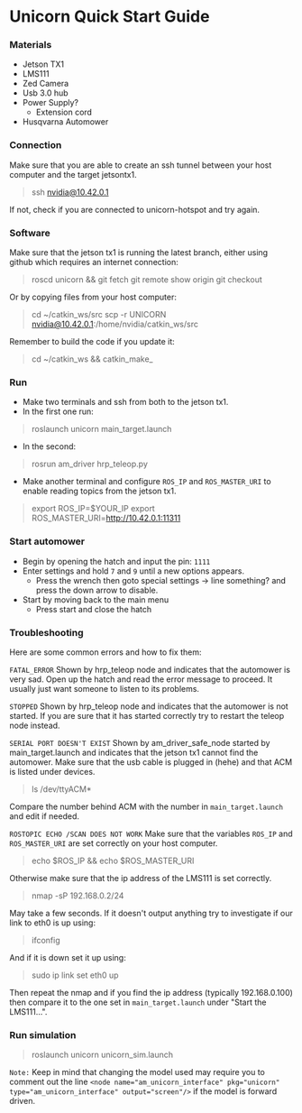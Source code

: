 # Unicorn Quick Start Guide

### Materials

- Jetson TX1
- LMS111
- Zed Camera
- Usb 3.0 hub
- Power Supply?
    + Extension cord
- Husqvarna Automower

### Connection

Make sure that you are able to create an ssh tunnel between your host computer and the target jetsontx1.

> ssh nvidia@10.42.0.1

If not, check if you are connected to unicorn-hotspot and try again.

### Software

Make sure that the jetson tx1 is running the latest branch, either using github which requires an internet connection:

> roscd unicorn && git fetch
> git remote show origin
> git checkout <correct-branch>

Or by copying files from your host computer:

> cd ~/catkin_ws/src
> scp -r UNICORN nvidia@10.42.0.1:/home/nvidia/catkin_ws/src

Remember to build the code if you update it:

> cd ~/catkin_ws && catkin_make_

### Run

- Make two terminals and ssh from both to the jetson tx1. 
- In the first one run:

> roslaunch unicorn main_target.launch

- In the second:

> rosrun am_driver hrp_teleop.py

- Make another terminal and configure `ROS_IP` and `ROS_MASTER_URI` to enable reading topics from the jetson tx1.

> export ROS_IP=$YOUR_IP
> export ROS_MASTER_URI=http://10.42.0.1:11311

### Start automower

- Begin by opening the hatch and input the pin: `1111`
- Enter settings and hold `7` and `9` until a new options appears.
    - Press the wrench then goto special settings -> line something? and press the down arrow to disable.
- Start by moving back to the main menu
    + Press start and close the hatch


### Troubleshooting
Here are some common errors and how to fix them:

`FATAL_ERROR`
Shown by hrp_teleop node and indicates that the automower is very sad. Open up the hatch and read the error message to proceed. It usually just want someone to listen to its problems.

`STOPPED`
Shown by hrp_teleop node and indicates that the automower is not started. If you are sure that it has started correctly try to restart the teleop node instead.

`SERIAL PORT DOESN'T EXIST`
Shown by am_driver_safe_node started by main_target.launch and indicates that the jetson tx1 cannot find the automower. Make sure that the usb cable is plugged in (hehe) and that ACM is listed under devices.

>   ls /dev/ttyACM*

Compare the number behind ACM with the number in `main_target.launch` and edit if needed.

`ROSTOPIC ECHO /SCAN DOES NOT WORK`
Make sure that the variables `ROS_IP` and `ROS_MASTER_URI` are set correctly on your host computer.

>  echo $ROS_IP && echo $ROS_MASTER_URI

Otherwise make sure that the ip address of the LMS111 is set correctly.

>   nmap -sP 192.168.0.2/24

May take a few seconds. If it doesn't output anything try to investigate if our link to eth0 is up using:

>   ifconfig

And if it is down set it up using:

>   sudo ip link set eth0 up

Then repeat the nmap and if you find the ip address (typically 192.168.0.100) then compare it to the one set in `main_target.launch` under "Start the LMS111...".

### Run simulation

> roslaunch unicorn unicorn_sim.launch

`Note:` Keep in mind that changing the model used may require you to comment out the line `<node name="am_unicorn_interface" pkg="unicorn" type="am_unicorn_interface" output="screen"/>` if the model is forward driven.



